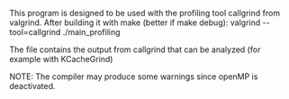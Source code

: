 This program is designed to be used with the profiling tool callgrind from valgrind. After building it with make (better if make debug):
valgrind --tool=callgrind ./main_profiling

The file contains the output from callgrind that can be analyzed (for example with KCacheGrind)

NOTE: The compiler may produce some warnings since openMP is deactivated.
